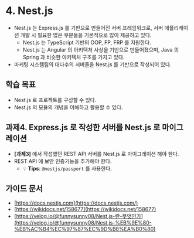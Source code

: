 # 4. Nest.js

- Nest.js 는 Express.js 를 기반으로 만들어진 서버 프레임워크로, 서버 애플리케이션 개발 시 필요한 많은 부분들을 기본적으로 많이 제공하고 있다.
    - Nest.js 는 TypeScript 기반의 OOP, FP, FRP 를 지원한다.
    - Nest.js 는 Angular 의 아키텍처 사상을 기반으로 만들어졌으며, Java 의 Spring 과 비슷한 아키텍처 구조를 가지고 있다.
- 마케팅 시스템팀의 대다수의 서버들을 Nest.js 를 기반으로 작성되어 있다.

## 학습 목표

- Nest.js 로 프로젝트를 구성할 수 있다.
- Nest.js 의 모듈의 개념을 이해하고 활용할 수 있다.

## 과제4. Express.js 로 작성한 서버를 Nest.js 로 마이그레이션

- **[과제3]** 에서 작성했던 REST API 서버를 Nest.js 로 마이그레이션 해야 한다.
- REST API 에 보안 인증기능을 추가해야 한다.
    - 💡 **Tips**: `@nestjs/passport` 를 사용한다.

## 가이드 문서

- [https://docs.nestjs.com](https://docs.nestjs.com/)
- [https://wikidocs.net/158677](https://wikidocs.net/158677)
- [https://velog.io/@funnysunny08/Nest.js-란-무엇인가](https://velog.io/@funnysunny08/Nest.js-%EB%9E%80-%EB%AC%B4%EC%97%87%EC%9D%B8%EA%B0%80)